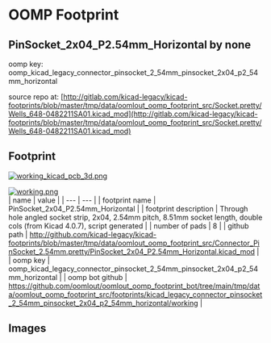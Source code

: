 # OOMP Footprint  
## PinSocket_2x04_P2.54mm_Horizontal  by none  
  
oomp key: oomp_kicad_legacy_connector_pinsocket_2_54mm_pinsocket_2x04_p2_54mm_horizontal  
  
source repo at: [http://gitlab.com/kicad-legacy/kicad-footprints/blob/master/tmp/data/oomlout_oomp_footprint_src/Socket.pretty/Wells_648-0482211SA01.kicad_mod](http://gitlab.com/kicad-legacy/kicad-footprints/blob/master/tmp/data/oomlout_oomp_footprint_src/Socket.pretty/Wells_648-0482211SA01.kicad_mod)  
## Footprint  
  
[![working_kicad_pcb_3d.png](working_kicad_pcb_3d_600.png)](working_kicad_pcb_3d.png)  
  
[![working.png](working_600.png)](working.png)  
| name | value | 
| --- | --- | 
| footprint name | PinSocket_2x04_P2.54mm_Horizontal | 
| footprint description | Through hole angled socket strip, 2x04, 2.54mm pitch, 8.51mm socket length, double cols (from Kicad 4.0.7), script generated | 
| number of pads | 8 | 
| github path | http://github.com/kicad-legacy/kicad-footprints/blob/master/tmp/data/oomlout_oomp_footprint_src/Connector_PinSocket_2.54mm.pretty/PinSocket_2x04_P2.54mm_Horizontal.kicad_mod | 
| oomp key | oomp_kicad_legacy_connector_pinsocket_2_54mm_pinsocket_2x04_p2_54mm_horizontal | 
| oomp bot github | https://github.com/oomlout/oomlout_oomp_footprint_bot/tree/main/tmp/data/oomlout_oomp_footprint_src/footprints/kicad_legacy_connector_pinsocket_2_54mm_pinsocket_2x04_p2_54mm_horizontal/working | 
## Images  
